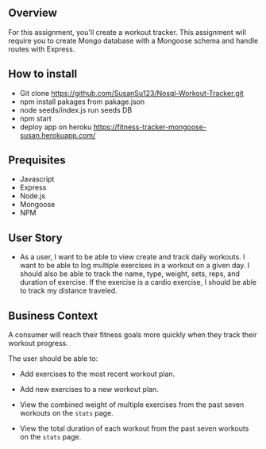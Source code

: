 ## Overview

For this assignment, you'll create a workout tracker. This assignment will require you to create Mongo database with a Mongoose schema and handle routes with Express.


## How to install

* Git clone https://github.com/SusanSu123/Nosql-Workout-Tracker.git
* npm install pakages from pakage.json
* node seeds/index.js run seeds DB
* npm start
* deploy app on heroku https://fitness-tracker-mongoose-susan.herokuapp.com/


## Prequisites

*  Javascript
*  Express
*  Node.js
*  Mongoose
*  NPM



## User Story

* As a user, I want to be able to view create and track daily workouts. I want to be able to log multiple exercises in a workout on a given day. I should also be able to track the name, type, weight, sets, reps, and duration of exercise. If the exercise is a cardio exercise, I should be able to track my distance traveled.

## Business Context

A consumer will reach their fitness goals more quickly when they track their workout progress.

The user should be able to:

  * Add exercises to the most recent workout plan.

  * Add new exercises to a new workout plan.

  * View the combined weight of multiple exercises from the past seven workouts on the `stats` page.

  * View the total duration of each workout from the past seven workouts on the `stats` page.

